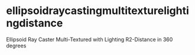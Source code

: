 # ellipsoidraycastingmultitexturelightingdistance
Ellipsoid Ray Caster Multi-Textured with Lighting R2-Distance in 360 degrees
